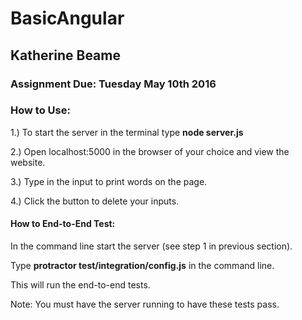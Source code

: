 # BasicAngular
## Katherine Beame
### Assignment Due: Tuesday May 10th 2016

### How to Use:

1.) To start the server in the terminal type **node server.js**

2.) Open localhost:5000 in the browser of your choice and view the website.

3.) Type in the input to print words on the page.

4.) Click the button to delete your inputs.

#### How to End-to-End Test:

In the command line start the server (see step 1 in previous section).

Type **protractor test/integration/config.js** in the command line.

This will run the end-to-end tests.

Note: You must have the server running to have these tests pass.
